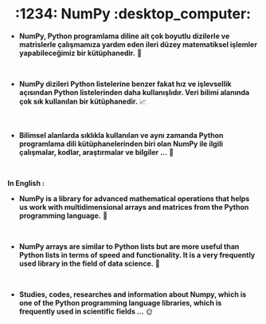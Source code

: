 
<h1 align="center"> :1234: NumPy :desktop_computer: </h1>


- **NumPy, Python programlama diline ait çok boyutlu dizilerle ve matrislerle çalışmamıza yardım eden ileri düzey matematiksel işlemler yapabileceğimiz bir kütüphanedir.** :star2:

<br>

- **NumPy dizileri Python listelerine benzer fakat hız ve işlevsellik açısından Python listelerinden daha kullanışlıdır. Veri bilimi alanında çok sık kullanılan bir kütüphanedir.** :chart_with_upwards_trend:	

<br>

- **Bilimsel alanlarda sıklıkla kullanılan ve aynı zamanda Python programlama dili kütüphanelerinden biri olan NumPy ile ilgili çalışmalar, kodlar, araştırmalar ve bilgiler ...** :star2:

<br>

**In English :**

- **NumPy is a library for advanced mathematical operations that helps us work with multidimensional arrays and matrices from the Python programming language.** :dart:	
<br>

- **NumPy arrays are similar to Python lists but are more useful than Python lists in terms of speed and functionality. It is a very frequently used library in the field of data science.** :pushpin:	

<br>


-  **Studies, codes, researches and information about Numpy, which is one of the Python programming language libraries, which is frequently used in scientific fields ...** :sun_with_face:

